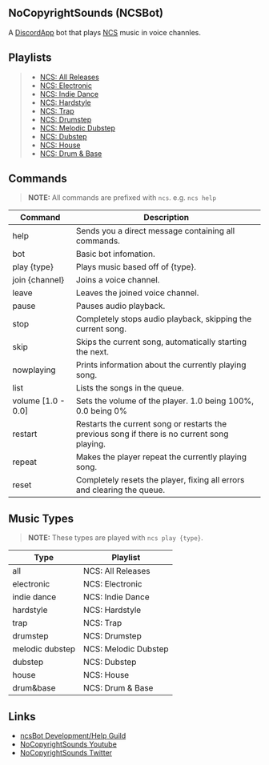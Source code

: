 ## NoCopyrightSounds (NCSBot)
A [DiscordApp](https://discordapp.com) bot that plays [NCS](https://www.youtube.com/user/NoCopyrightSounds) music in voice channles.

## Playlists
> - [NCS: All Releases](https://www.youtube.com/playlist?list=PLRBp0Fe2GpgnIh0AiYKh7o7HnYAej-5ph)
> - [NCS: Electronic](https://www.youtube.com/playlist?list=PLRBp0Fe2GpgnZOm5rCopMAOYhZCPoUyO5)
> - [NCS: Indie Dance](https://www.youtube.com/playlist?list=PLRBp0Fe2GpglkzuspoGv-mu7B2ce9_0Fn)
> - [NCS: Hardstyle](https://www.youtube.com/playlist?list=PLRBp0Fe2GpgnXJ2owag81mqSFklL83-d5)
> - [NCS: Trap](https://www.youtube.com/playlist?list=PLRBp0Fe2Gpgm0WF6DEGmb7ab4qHAGlPzg)
> - [NCS: Drumstep](https://www.youtube.com/playlist?list=PLRBp0Fe2GpglTnOLbhyrHAVaWsCIEX53Y)
> - [NCS: Melodic Dubstep](https://www.youtube.com/playlist?list=PLRBp0Fe2Gpgm57nFVNM7qYZ9u64U9Q-Bf)
> - [NCS: Dubstep](https://www.youtube.com/playlist?list=PLRBp0Fe2Gpglq-J-Hv0p-y0wk3lQk570u)
> - [NCS: House](https://www.youtube.com/playlist?list=PLRBp0Fe2GpgmsW46rJyudVFlY6IYjFBIK)
> - [NCS: Drum & Base](https://www.youtube.com/playlist?list=PLRBp0Fe2GpgnzYdHtTCoBYPyIJG9_opMn)

## Commands
> **NOTE:** All commands are prefixed with `ncs`. e.g. `ncs help`

| Command | Description |
|---------|-------------|
| help    | Sends you a direct message containing all commands.
| bot     | Basic bot infomation.
| play {type} | Plays music based off of {type}.
| join {channel} | Joins a voice channel.
| leave | Leaves the joined voice channel.
| pause | Pauses audio playback.
| stop | Completely stops audio playback, skipping the current song.
| skip | Skips the current song, automatically starting the next.
| nowplaying | Prints information about the currently playing song.
| list | Lists the songs in the queue.
| volume [1.0 - 0.0] | Sets the volume of the player. 1.0 being 100%, 0.0 being 0%
| restart | Restarts the current song or restarts the previous song if there is no current song playing.
| repeat | Makes the player repeat the currently playing song.
| reset | Completely resets the player, fixing all errors and clearing the queue.

## Music Types
> **NOTE:** These types are played with `ncs play {type}`.

| Type | Playlist |
|-----|-----|
| all | NCS: All Releases
| electronic | NCS: Electronic
| indie dance | NCS: Indie Dance
| hardstyle | NCS: Hardstyle
| trap | NCS: Trap
| drumstep | NCS: Drumstep
| melodic dubstep | NCS: Melodic Dubstep
| dubstep | NCS: Dubstep
| house | NCS: House
| drum&base | NCS: Drum & Base

## Links
- [ncsBot Development/Help Guild](https://discord.gg/geCp6mx)
- [NoCopyrightSounds Youtube](https://youtube.com/user/nocopyrightsounds)
- [NoCopyrightSounds Twitter](https://twitter.com/NCSounds)
